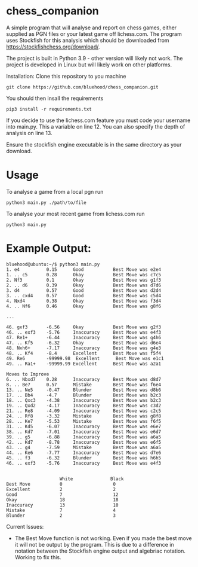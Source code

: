 # chess_companion
A simple program that will analyse and report on chess games, either supplied as PGN files or your latest game off lichess.com. The program uses Stockfish for this analysis which should be downloaded from https://stockfishchess.org/download/. 

The project is built in Python 3.9 - other version will likely not work. The project is developed in Linux but will likely work on other platforms. 

Installation: 
Clone this repository to you machine
```
git clone https://github.com/bluehood/chess_companion.git
```
You should then insall the requirements
```
pip3 install -r requirements.txt
```
If you decide to use the lichess.com feature you must code your username into main.py. This a variable on line 12. You can also specify the depth of analysis on line 13. 

Ensure the stockfish engine executable is in the same directory as your download. 

# Usage
To analyse a game from a local pgn run
```
python3 main.py ./path/to/file
```
To analyse your most recent game from lichess.com run
```
python3 main.py 
```
# Example Output:
```
bluehood@ubuntu:~/$ python3 main.py 
1. e4          0.15      Good           Best Move was e2e4
1. .. c5       0.28      Okay           Best Move was c7c5
2. Nf3         0.1       Okay           Best Move was g1f3
2. .. d6       0.39      Okay           Best Move was d7d6
3. d4          0.57      Good           Best Move was d2d4
3. .. cxd4     0.57      Good           Best Move was c5d4
4. Nxd4        0.38      Okay           Best Move was f3d4
4. .. Nf6      0.46      Okay           Best Move was g8f6

...

46. gxf3       -6.56     Okay           Best Move was g2f3
46. .. exf3    -5.76     Inaccuracy     Best Move was e4f3
47. Re1+       -6.44     Inaccuracy     Best Move was g4h6
47. .. Kf5     -6.32     Okay           Best Move was d6e4
48. Nxh6+      -7.17     Inaccuracy     Best Move was g4e3
48. .. Kf4     -8.4      Excellent      Best Move was f5f4
49. Re6        -99999.98  Excellent      Best Move was e1c1
49. .. Ra1+    -99999.99 Excellent      Best Move was a2a1

Moves to Improve
6. .. Nbxd7    0.28      Inaccuracy     Best Move was d8d7
8. .. Be7      0.57      Mistake        Best Move was f6e4
13. .. Ne5     -0.47     Blunder        Best Move was d8b6
17. .. Bb4     -4.7      Blunder        Best Move was b2c3
18. .. Qxc3    -4.38     Inaccuracy     Best Move was b2c3
19. .. Qxd2    -4.17     Inaccuracy     Best Move was c3d2
21. .. Re8     -4.09     Inaccuracy     Best Move was c2c5
24. .. Rf8     -3.32     Mistake        Best Move was g8f8
28. .. Ke7     -5.53     Mistake        Best Move was f6f5
31. .. Kd5     -6.07     Inaccuracy     Best Move was e6e7
38. .. Kd7     -7.01     Inaccuracy     Best Move was e6d7
39. .. g5      -6.88     Inaccuracy     Best Move was a6a5
42. .. Kd7     -8.78     Inaccuracy     Best Move was e6f5
43. .. g4      -7.59     Mistake        Best Move was a6a5
44. .. Ke6     -7.77     Inaccuracy     Best Move was d7e6
45. .. f3      -6.32     Blunder        Best Move was h6h5
46. .. exf3    -5.76     Inaccuracy     Best Move was e4f3


                    White              Black
Best Move           0                   0
Excellent           2                   2
Good                7                   12
Okay                18                  18
Inaccuracy          13                  10
Mistake             7                   4
Blunder             2                   3
```

Current Issues:
+ The Best Move function is not working. Even if you made the best move it will not be output by the program. This is due to a difference in notation between the Stockfish engine output and algebriac notation. Working to fix this. 
